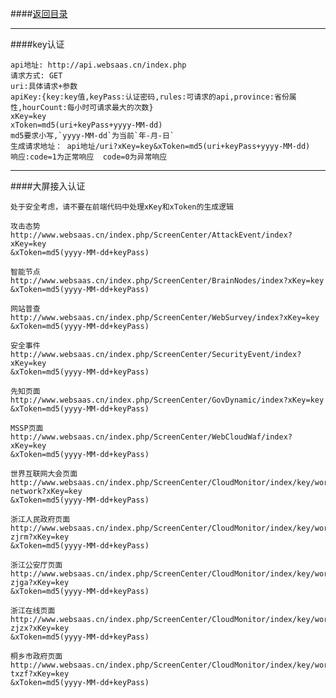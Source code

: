 ####[返回目录](apis?xKey={:I('xKey')})

<hr>

####key认证

    api地址: http://api.websaas.cn/index.php
    请求方式: GET
    uri:具体请求+参数
    apiKey:{key:key值,keyPass:认证密码,rules:可请求的api,province:省份属性,hourCount:每小时可请求最大的次数}
    xKey=key
    xToken=md5(uri+keyPass+yyyy-MM-dd)
    md5要求小写,`yyyy-MM-dd`为当前`年-月-日`
    生成请求地址： api地址/uri?xKey=key&xToken=md5(uri+keyPass+yyyy-MM-dd)
    响应:code=1为正常响应  code=0为异常响应



<hr>
####大屏接入认证

    处于安全考虑，请不要在前端代码中处理xKey和xToken的生成逻辑

    攻击态势
    http://www.websaas.cn/index.php/ScreenCenter/AttackEvent/index?xKey=key
    &xToken=md5(yyyy-MM-dd+keyPass)

    智能节点
    http://www.websaas.cn/index.php/ScreenCenter/BrainNodes/index?xKey=key
    &xToken=md5(yyyy-MM-dd+keyPass)

    网站普查
    http://www.websaas.cn/index.php/ScreenCenter/WebSurvey/index?xKey=key
    &xToken=md5(yyyy-MM-dd+keyPass)

    安全事件
    http://www.websaas.cn/index.php/ScreenCenter/SecurityEvent/index?xKey=key
    &xToken=md5(yyyy-MM-dd+keyPass)

    先知页面
    http://www.websaas.cn/index.php/ScreenCenter/GovDynamic/index?xKey=key
    &xToken=md5(yyyy-MM-dd+keyPass)

    MSSP页面
    http://www.websaas.cn/index.php/ScreenCenter/WebCloudWaf/index?xKey=key
    &xToken=md5(yyyy-MM-dd+keyPass)

    世界互联网大会页面
    http://www.websaas.cn/index.php/ScreenCenter/CloudMonitor/index/key/world-network?xKey=key
    &xToken=md5(yyyy-MM-dd+keyPass)

    浙江人民政府页面
    http://www.websaas.cn/index.php/ScreenCenter/CloudMonitor/index/key/world-zjrm?xKey=key
    &xToken=md5(yyyy-MM-dd+keyPass)

    浙江公安厅页面
    http://www.websaas.cn/index.php/ScreenCenter/CloudMonitor/index/key/world-zjga?xKey=key
    &xToken=md5(yyyy-MM-dd+keyPass)

    浙江在线页面
    http://www.websaas.cn/index.php/ScreenCenter/CloudMonitor/index/key/world-zjzx?xKey=key
    &xToken=md5(yyyy-MM-dd+keyPass)

    桐乡市政府页面
    http://www.websaas.cn/index.php/ScreenCenter/CloudMonitor/index/key/world-txzf?xKey=key
    &xToken=md5(yyyy-MM-dd+keyPass)